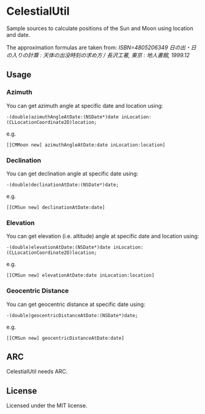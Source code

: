 CelestialUtil
==============

Sample sources to calculate positions of the Sun and Moon using location and date.

The approximation formulas are taken from:
*ISBN=4805206349*
*日の出・日の入りの計算 : 天体の出没時刻の求め方 / 長沢工著, 東京 : 地人書館, 1999.12*


## Usage

### Azimuth

You can get azimuth angle at specific date and location using:


    -(double)azimuthAngleAtDate:(NSDate*)date inLocation:(CLLocationCoordinate2D)location;

e.g.

    [[CMMoon new] azimuthAngleAtDate:date inLocation:location]



### Declination
You can get declination angle at specific date using:


    -(double)declinationAtDate:(NSDate*)date;


e.g.

    [[CMSun new] declinationAtDate:date]

### Elevation
You can get elevation (i.e. altitude) angle at specific date and location using:


    -(double)elevationAtDate:(NSDate*)date inLocation:(CLLocationCoordinate2D)location;


e.g.

    [[CMSun new] elevationAtDate:date inLocation:location]


### Geocentric Distance
You can get geocentric distance at specific date using:


    -(double)geocentricDistanceAtDate:(NSDate*)date;


e.g.

    [[CMSun new] geocentricDistanceAtDate:date]

## ARC
CelestialUtil needs ARC.

## License

Licensed under the MIT license.
